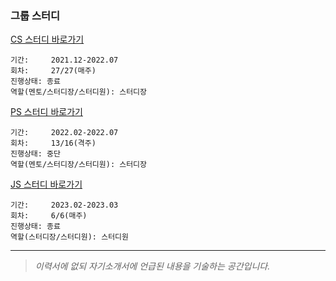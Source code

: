 ### 그룹 스터디

[CS 스터디 바로가기](https://github.com/cs-study-org/cs-study)

```
기간:     2021.12-2022.07
회차:     27/27(매주)
진행상태: 종료
역할(멘토/스터디장/스터디원): 스터디장
```

[PS 스터디 바로가기](https://github.com/cs-study-org/algorithm-study)

```
기간:     2022.02-2022.07
회차:     13/16(격주)
진행상태: 중단
역할(멘토/스터디장/스터디원): 스터디장
```

[JS 스터디 바로가기](https://github.com/javascript-deep-dive-study-group/online/wiki)

```
기간:     2023.02-2023.03
회차:     6/6(매주)
진행상태: 종료
역할(스터디장/스터디원): 스터디원
```

***

> _이력서에 없되 자기소개서에 언급된 내용을 기술하는 공간입니다._
